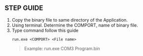 ## STEP GUIDE
1. Copy the binary file to same directory of the Application.
1. Using terminal. Determine the COMPORT, name of binary file.
1. Type command follow this guide
    ```shell
    run.exe <COMPORT> <File name>
    ```
    > Example: run.exe COM3 Program.bin